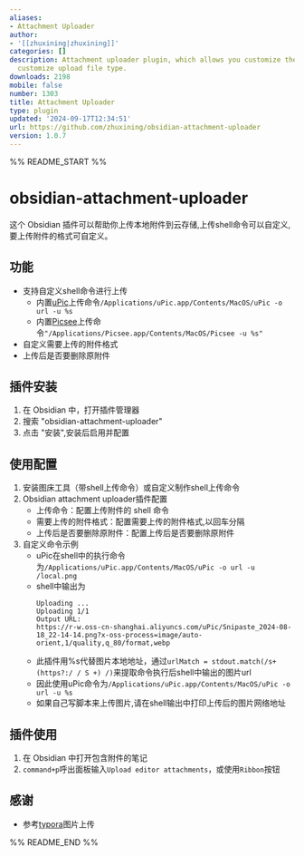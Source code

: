 ```yaml
---
aliases:
- Attachment Uploader
author:
- '[[zhuxining|zhuxining]]'
categories: []
description: Attachment uploader plugin, which allows you customize the upload command,
  customize upload file type.
downloads: 2198
mobile: false
number: 1303
title: Attachment Uploader
type: plugin
updated: '2024-09-17T12:34:51'
url: https://github.com/zhuxining/obsidian-attachment-uploader
version: 1.0.7
---
```


%% README_START %%

# obsidian-attachment-uploader

这个 Obsidian 插件可以帮助你上传本地附件到云存储,上传shell命令可以自定义,要上传附件的格式可自定义。

## 功能

* 支持自定义shell命令进行上传
  * 内置[uPic](https://github.com/gee1k/uPic)上传命令`/Applications/uPic.app/Contents/MacOS/uPic -o url -u %s`
  * 内置[Picsee](https://picsee.chitaner.com/blog/Picsee_imageClound_command.html)上传命令`"/Applications/Picsee.app/Contents/MacOS/Picsee -u %s"`
* 自定义需要上传的附件格式
* 上传后是否要删除原附件

## 插件安装

1. 在 Obsidian 中，打开插件管理器
2. 搜索 "obsidian-attachment-uploader"
3. 点击 "安装",安装后启用并配置


## 使用配置

1.  安装图床工具（带shell上传命令）或自定义制作shell上传命令
2.  Obsidian attachment uploader插件配置
    -  上传命令：配置上传附件的 shell 命令
    -  需要上传的附件格式：配置需要上传的附件格式,以回车分隔
    -  上传后是否要删除原附件：配置上传后是否要删除原附件
3. 自定义命令示例
    - uPic在shell中的执行命令为`/Applications/uPic.app/Contents/MacOS/uPic -o url -u /local.png`
    - shell中输出为
        ```
        Uploading ...
        Uploading 1/1
        Output URL:
        https://r-w.oss-cn-shanghai.aliyuncs.com/uPic/Snipaste_2024-08-18_22-14-14.png?x-oss-process=image/auto-orient,1/quality,q_80/format,webp
        ```
    - 此插件用%s代替图片本地地址，通过`urlMatch = stdout.match(/s+(https?:/ / S +) /)`来提取命令执行后shell中输出的图片url
    - 因此使用uPic命令为`/Applications/uPic.app/Contents/MacOS/uPic -o url -u %s`
    - 如果自己写脚本来上传图片,请在shell输出中打印上传后的图片网络地址

## 插件使用

1. 在 Obsidian 中打开包含附件的笔记
2. `command+p`呼出面板输入`Upload editor attachments`，或使用`Ribbon`按钮

## 感谢

* 参考[typora](https://typora.io/)图片上传




%% README_END %%